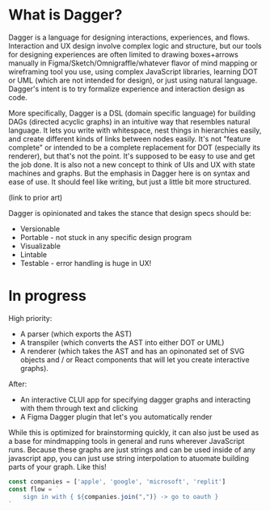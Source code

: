 # What is Dagger?

Dagger is a language for designing interactions, experiences, and flows. Interaction and UX design involve complex logic and structure, but our tools for designing experiences are often limited to drawing boxes+arrows manually in Figma/Sketch/Omnigraffle/whatever flavor of mind mapping or wireframing tool you use, using complex JavaScript libraries, learning DOT or UML (which are not intended for design), or just using natural language. Dagger's intent is to try formalize experience and interaction design as code.

More specifically, Dagger is a DSL (domain specific language) for building DAGs (directed acyclic graphs) in an intuitive way that resembles natural language. It lets you write with whitespace, nest things in hierarchies easily, and create different kinds of links between nodes easily. It's not "feature complete" or intended to be a complete replacement for DOT (especially its renderer), but that's not the point. It's supposed to be easy to use and get the job done. It is also not a new concept to think of UIs and UX with state machines and graphs. But the emphasis in Dagger here is on syntax and ease of use. It should feel like writing, but just a little bit more structured.

(link to prior art)

Dagger is opinionated and takes the stance that design specs should be: 
- Versionable
- Portable - not stuck in any specific design program
- Visualizable
- Lintable
- Testable - error handling is huge in UX! 

# In progress

High priority:
- A parser (which exports the AST)
- A transpiler (which converts the AST into either DOT or UML)
- A renderer (which takes the AST and has an opinonated set of SVG objects and / or React components that will let you create interactive graphs).

After:
- An interactive CLUI app for specifying dagger graphs and interacting with them through text and clicking
- A Figma Dagger plugin that let's you automatically render 

While this is optimized for brainstorming quickly, it can also just be used as a base for mindmapping tools in general and runs wherever JavaScript runs. Because these graphs are just strings and can be used inside of any javascript app, you can just use string interpolation to atuomate building parts of your graph. Like this!

```javascript
const companies = ['apple', 'google', 'microsoft', 'replit']
const flow = `
    sign in with { ${companies.join(",")} -> go to oauth }
`
```
